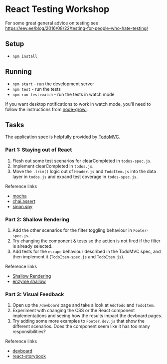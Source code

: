 # React Testing Workshop

For some great general advice on testing see https://eev.ee/blog/2016/08/22/testing-for-people-who-hate-testing/

## Setup

* `npm install`

## Running

* `npm start` - run the development server
* `npm test` - run the tests
* `npm run test:watch` - run the tests in watch mode

If you want desktop notifications to work in watch mode, you'll need to follow the instructions from [node-growl](https://github.com/tj/node-growl#installation).

## Tasks

The application spec is helpfully provided by [TodoMVC](https://github.com/tastejs/todomvc/blob/master/app-spec.md#functionality).

### Part 1: Staying out of React

  1. Flesh out some test scenarios for clearCompleted in `todos-spec.js`.
  2. Implement clearCompleted in `todos.js`.
  3. Move the `.trim()` logic out of `Header.js` and `TodoItem.js` into the data layer in `todos.js` and expand test coverage in `todos-spec.js`.

Reference links

  * [mocha](http://mochajs.org/#getting-started)
  * [chai.assert](http://chaijs.com/api/assert/)
  * [sinon.spy](http://sinonjs.org/docs/#sinonspy)

### Part 2: Shallow Rendering

  1. Add the other scenarios for the filter toggling behaviour in `Footer-spec.js`.
  2. Try changing the component & tests so the action is not fired if the filter is already selected.
  3. Add tests for the `escape` behaviour described in the TodoMVC spec, and then implement it (`TodoItem-spec.js` and `TodoItem.js`).

Reference links

  * [Shallow Rendering](https://facebook.github.io/react/docs/test-utils.html#shallow-rendering)
  * [enzyme shallow](https://github.com/airbnb/enzyme/blob/master/docs/api/shallow.md)

### Part 3: Visual Feedback

  1. Open up the `/devboard` page and take a look at `AddTodo` and `TodoItem`.
  2. Experiment with changing the CSS or the React component implementations and seeing how the results impact the devboard pages.
  3. Try adding some more examples to `Footer.dev.js` that show the different scenarios. Does the component seem like it has too many responsibilities?

Reference links

  * [devboard](https://github.com/glenjamin/devboard#usage)
  * [react-storybook](https://getstorybook.io/)
